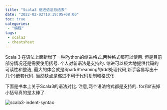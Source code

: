 ```yaml
---
title: "Scala3 缩进语法总结表"
date: "2022-02-02T10:19:05+08:00"
toc: true
categories:
 - "编程"
tags:
 - scala3
 - cheatsheet
---
```


Scala 3 在语法上面新增了一种Python的缩进格式,两种格式都可以使用. 但是目前部分情况还是需要使用括号.
个人对新语法是支持的. 缩进可以极大地提供代码的可读性和整洁, 最大的体会就是SparkStreaming的rdd处理代码,新手容易写出十几个}嵌套代码.
当然缺点是缩进不利于代码复制和格式化.

下面是书本上关于Scala3的语法对比. 注意,两个语法格式都是支持的. for和if去掉小括号真的是太棒了.

<!--more-->

![scala3-indent-syntax](/scala3/indent-syntax/scala3-indent.jpeg)